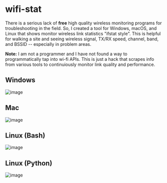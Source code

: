 # wifi-stat
There is a serious lack of **free** high quality wireless monitoring programs for troubleshooting in the field. So, I created a tool for Windows, macOS, and Linux that shows monitor wireless link statistics "ifstat style". This is helpful for walking a site and seeing wireless signal, TX/RX speed, channel, band, and BSSID -- especially in problem areas.

**Note:** I am not a programmer and I have not found a way to programmatically tap into wi-fi APIs. This is just a hack that scrapes info from various tools to continuiously monitor link quality and performance.

## Windows
![image](https://user-images.githubusercontent.com/124594745/224514445-d0ab4ce6-cc2d-4355-9632-81210468f8a3.png)

## Mac
![image](https://user-images.githubusercontent.com/124594745/224514672-512d6239-e5e2-4687-85be-4cf47411f38c.png)


## Linux (Bash)
![image](https://user-images.githubusercontent.com/124594745/224514714-8dc2bc33-0929-43e7-8cc9-5309e6f69093.png)


## Linux (Python)
![image](https://user-images.githubusercontent.com/124594745/224515639-703bbb12-4ba7-4031-af34-def2656e8b2b.png)

